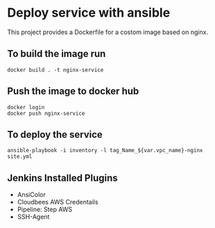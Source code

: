 # Deploy service with ansible

This project provides a Dockerfile for a costom image based on nginx.

## To build the image run

```
docker build . -t nginx-service
```

## Push the image to docker hub

```
docker login
docker push nginx-service
```

## To deploy the service

```
ansible-playbook -i inventory -l tag_Name_${var.vpc_name}-nginx site.yml
```

## Jenkins Installed Plugins

- AnsiColor
- Cloudbees AWS Credentails
- Pipeline: Step AWS
- SSH-Agent
